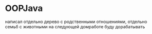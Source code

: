 # OOPJava
написал отдельно дерево с родственными отношениями, отдельно семьб с животными
на следующей домработе буду дорабатывать

